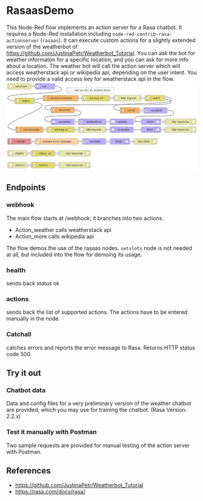
# RasaasDemo

This Node-Red flow implements an action server for a Rasa chatbot. 
It requires a Node-Red installation including  ``node-red-contrib-rasa-actionserver`` (``rasaas``).
It can execute custom actions for a slightly extended version of the weatherbot of  https://github.com/JustinaPetr/Weatherbot_Tutorial.
You can ask the bot for weather informaton for a specific location, and you can ask  for more info about a  location.
The weather bot will call the action server which will access weatherstack api or wikipedia api, depending on the user intent. 
You need to provide a valid access key for weatherstack api in the flow.
![rasaasdemo](rasaasdemo.png)
## Endpoints
### webhook
The main flow starts at /webhook; it branches into two actions.
- Action_weather calls weatherstack api
- Action_more calls wikipedia api

The flow demos the use of the rasaas nodes. ``setslots`` node is not needed at all, but included into the flow for demoing its usage.

### health
sends back status ok

### actions
sends back the list of supported actions. The actions have to be entered manually in the node.

### Catchall
catches errors and reports the error message to Rasa. Returns HTTP status code 500.

## Try it out
### Chatbot data
Data and config files for a very preliminary version of the weather chatbot are provided, which you may use for training the chatbot. (Rasa Version: 2.2.x)

### Test it manually with Postman 
Two sample requests are provided for manual testing of the action server with Postman.

## References
- https://github.com/JustinaPetr/Weatherbot_Tutorial
- https://rasa.com/docs/rasa/
